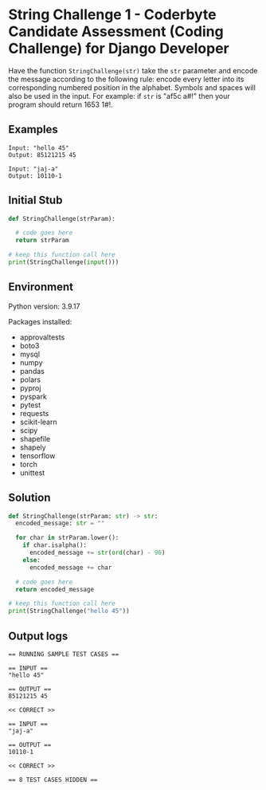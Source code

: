 # String Challenge 1 - Coderbyte Candidate Assessment (Coding Challenge) for Django Developer

Have the function `StringChallenge(str)` take the `str` parameter and encode the message according to the following rule: encode every letter into its corresponding numbered position in the alphabet. Symbols and spaces will also be used in the input. For example: if `str` is "af5c a#!" then your program should return 1653 1#!.

## Examples

```text
Input: "hello 45"
Output: 85121215 45

Input: "jaj-a"
Output: 10110-1
```

## Initial Stub

```python
def StringChallenge(strParam):

  # code goes here
  return strParam

# keep this function call here
print(StringChallenge(input()))
```

## Environment

Python version: 3.9.17

Packages installed:

- approvaltests
- boto3
- mysql
- numpy
- pandas
- polars
- pyproj
- pyspark
- pytest
- requests
- scikit-learn
- scipy
- shapefile
- shapely
- tensorflow
- torch
- unittest

## Solution

```python
def StringChallenge(strParam: str) -> str:
  encoded_message: str = ""

  for char in strParam.lower():
    if char.isalpha():
      encoded_message += str(ord(char) - 96)
    else:
      encoded_message += char

  # code goes here
  return encoded_message

# keep this function call here
print(StringChallenge("hello 45"))
```

## Output logs

```text
== RUNNING SAMPLE TEST CASES ==

== INPUT ==
"hello 45"

== OUTPUT ==
85121215 45

<< CORRECT >>

== INPUT ==
"jaj-a"

== OUTPUT ==
10110-1

<< CORRECT >>

== 8 TEST CASES HIDDEN ==
```
